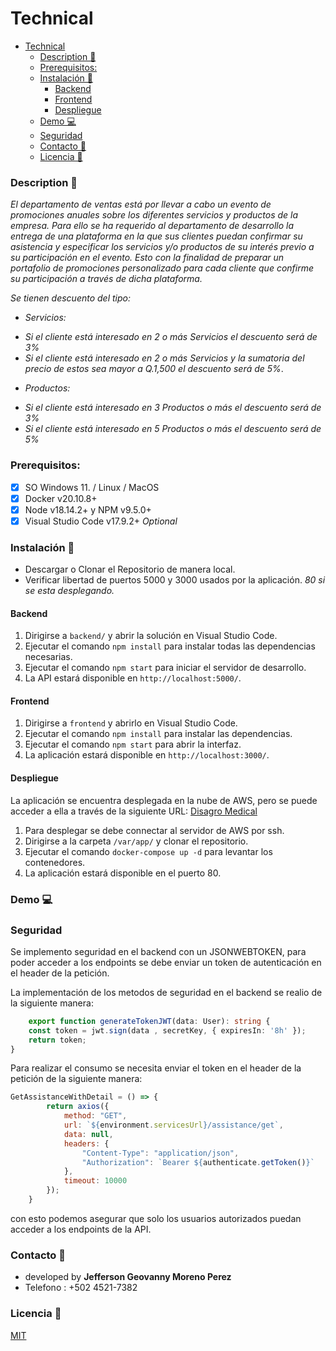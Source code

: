 # Technical

- [Technical](#technical)
    - [Description 🚀](#description-)
    - [Prerequisitos:](#prerequisitos)
    - [Instalación 🔧](#instalación-)
      - [Backend](#backend)
      - [Frontend](#frontend)
      - [Despliegue](#despliegue)
    - [Demo 💻](#demo-)
    - [Seguridad](#seguridad)
    - [Contacto 📱](#contacto-)
    - [Licencia 📄](#licencia-)

### Description 🚀

_El departamento de ventas está por llevar a cabo un evento de promociones anuales sobre los diferentes servicios y productos de la empresa. Para ello se ha requerido al departamento de desarrollo la entrega de una plataforma en la que sus clientes puedan confirmar su asistencia y especificar los servicios y/o productos de su interés previo a su participación en el evento. Esto con la finalidad de preparar un portafolio de promociones personalizado para cada cliente que confirme su participación a través de dicha plataforma._

_Se tienen descuento del tipo:_
* _Servicios:_
- _Si el cliente está interesado en 2 o más Servicios el descuento será de 3%_
- _Si el cliente está interesado en 2 o más Servicios y la sumatoria del precio de estos sea mayor a Q.1,500 el descuento será de 5%_.
* _Productos:_
- _Si el cliente está interesado en 3 Productos o más el descuento será de 3%_
- _Si el cliente está interesado en 5 Productos o más el descuento será de 5%_

### Prerequisitos:

- [x] SO Windows 11. / Linux / MacOS
- [x] Docker v20.10.8+ 
- [x] Node v18.14.2+ y NPM v9.5.0+
- [x] Visual Studio Code v17.9.2+ _Optional_

### Instalación 🔧

- Descargar o Clonar el Repositorio de manera local.
- Verificar libertad de puertos 5000 y 3000 usados por la aplicación. _80 si se esta desplegando._

#### Backend

1. Dirigirse a `backend/` y abrir la solución en Visual Studio Code.
2. Ejecutar el comando `npm install` para instalar todas las dependencias necesarias.
3. Ejecutar el comando `npm start` para iniciar el servidor de desarrollo.
4. La API estará disponible en `http://localhost:5000/`.

#### Frontend

1. Dirigirse a `frontend` y abrirlo en Visual Studio Code.
2. Ejecutar el comando `npm install` para instalar las dependencias.
3. Ejecutar el comando `npm start` para abrir la interfaz.
4. La aplicación estará disponible en `http://localhost:3000/`.

#### Despliegue
La aplicación se encuentra desplegada en la nube de AWS, pero se puede acceder a ella a través de la siguiente URL: [Disagro Medical](http://technical-env.eba-2mz2jz2m.us-east-1.elasticbeanstalk.com/)

1. Para desplegar se debe connectar al servidor de AWS por ssh.
2. Dirigirse a la carpeta `/var/app/` y clonar el repositorio.
3. Ejecutar el comando `docker-compose up -d` para levantar los contenedores.
4. La aplicación estará disponible en el puerto 80.

### Demo 💻


### Seguridad

Se implemento seguridad en el backend con un JSONWEBTOKEN, para poder acceder a los endpoints se debe enviar un token de autenticación en el header de la petición.

La implementación de los metodos de seguridad en el backend se realio de la siguiente manera:
```typescript
    export function generateTokenJWT(data: User): string {   
    const token = jwt.sign(data , secretKey, { expiresIn: '8h' });
    return token;
}
```

Para realizar el consumo se necesita enviar el token en el header de la petición de la siguiente manera:
```javascript
GetAssistanceWithDetail = () => {
        return axios({
            method: "GET",
            url: `${environment.servicesUrl}/assistance/get`,
            data: null,
            headers: {
                "Content-Type": "application/json",
                "Authorization": `Bearer ${authenticate.getToken()}`
            },
            timeout: 10000
        });
    }
```
con esto podemos asegurar que solo los usuarios autorizados puedan acceder a los endpoints de la API.

### Contacto 📱

- developed by **Jefferson Geovanny Moreno Perez**<br>
- Telefono : +502 4521-7382

### Licencia 📄

[MIT](https://choosealicense.com/licenses/mit/)
